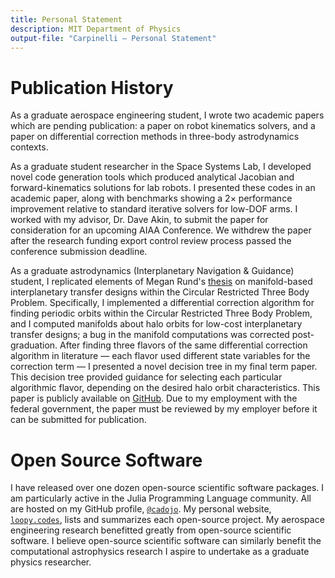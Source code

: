 ```yaml
---
title: Personal Statement
description: MIT Department of Physics
output-file: "Carpinelli — Personal Statement"
---
```


# Publication History

As a graduate aerospace engineering student, I wrote two academic papers
which are pending publication: a paper on robot kinematics solvers, and
a paper on differential correction methods in three-body astrodynamics
contexts.

As a graduate student researcher in the Space Systems Lab, I developed
novel code generation tools which produced analytical Jacobian and
forward-kinematics solutions for lab robots. I presented these codes in
an academic paper, along with benchmarks showing a $2\times$ performance
improvement relative to standard iterative solvers for low-DOF arms. I
worked with my advisor, Dr. Dave Akin, to submit the paper for
consideration for an upcoming AIAA Conference. We withdrew the paper
after the research funding export control review process passed the
conference submission deadline.

As a graduate astrodynamics (Interplanetary Navigation & Guidance)
student, I replicated elements of Megan Rund's
[thesis](https://digitalcommons.calpoly.edu/theses/1853/) on
manifold-based interplanetary transfer designs within the Circular
Restricted Three Body Problem. Specifically, I implemented a
differential correction algorithm for finding periodic orbits within the
Circular Restricted Three Body Problem, and I computed manifolds about
halo orbits for low-cost interplanetary transfer designs; a bug in the
manifold computations was corrected post-graduation. After finding three
flavors of the same differential correction algorithm in literature —
each flavor used different state variables for the correction term — I
presented a novel decision tree in my final term paper. This decision
tree provided guidance for selecting each particular algorithmic flavor,
depending on the desired halo orbit characteristics. This paper is
publicly available on [GitHub](https://github.com/cadojo/CR3BP-Manifold-Research/blob/main/papers/manifold-transfers/tex/Carpinelli_Manifold_Transfers.pdf).
Due to my employment with the federal
government, the paper must be reviewed by my employer before it can be
submitted for publication.

# Open Source Software

I have released over one dozen open-source scientific software packages. I am
particularly active in the Julia Programming Language community.
All are hosted on my GitHub profile, [`@cadojo`](https://github.com/cadojo).
My personal website, [`loopy.codes`](https://loopy.codes/packages), lists and
summarizes each open-source project.
My aerospace engineering research benefitted greatly from open-source scientific
software. I believe open-source scientific software can similarly benefit the
computational astrophysics research I aspire to undertake as a graduate physics
researcher.
